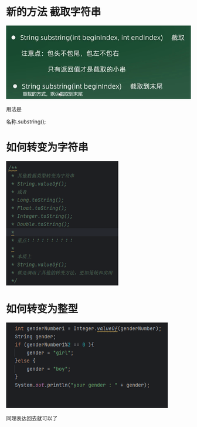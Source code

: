# 新的方法 截取字符串

![img.png](img.png)

用法是

名称.substring();

# 如何转变为字符串

![img_1.png](img_1.png)

# 如何转变为整型

![img_2.png](img_2.png)

同理表达回去就可以了


